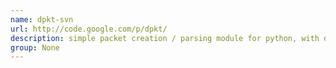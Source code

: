 ```yaml
---
name: dpkt-svn
url: http://code.google.com/p/dpkt/
description: simple packet creation / parsing module for python, with definitions for the basic TCP/IP protocols. URL : http://code.google.com/p/dpkt/ Groups : None
group: None
---
```

